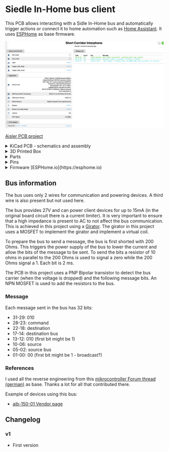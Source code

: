 
# Siedle In-Home bus client

This PCB allows interacting with a Sidle In-Home bus and automatically trigger actions or connect it to home automation such as [Home Assistant](https://www.home-assistant.io/). It uses [ESPHome](https://esphome.io) as base firmware.

![Overview picture](pictures/esphome-dashboard.png)

[Aisler PCB project](https://aisler.net/p/WQLXACYH)

<details>
<summary>KiCad PCB - schematics and assembly </summary>

- [KiCad PCB project](kicad/siedle-bus/siedle-bus.kicad_pro)
- ![Schematics Preview](pictures/schematics.png)
- ![PCB front Assembly](pictures/pcb-top-preview.jpg)
- ![PCB tracks](pictures/pcb-tracks.png)
- ![PCB front Assembly](pictures/pcb-top.png)
- ![PCB front Assembly](pictures/pcb-bottom-preview.jpg)
- ![PCB back Assembly](pictures/pcb-bottom.png)
  
</details>

<details>
<summary>3D Printed Box </summary>

- [3D Printed box](FreeCAD)
- [FreeCad file](FreeCAD/siedle-bus.FCStd)
  - fix PCB with 3x M2 screws up to 7mm long
  - use up to 3x 3mm wide screws to fix to the wall
  - cover slack: 0.15 mm (enough that it holds without screws)
  - all parameters of the box are in the Settings Spreadsheet that you can change with FreeCAD if you need to
    adjust to your case
- [3MF file](FreeCAD/siedle-bus-cage.3mf)
![cage-render](pictures/cage-preview.png)

</details>

<details>
<summary>Parts</summary>

- 1x [ESP32-WROOM-32 with 8MB Flash](https://www.espressif.com/sites/default/files/documentation/esp32-wroom-32_datasheet_en.pdf)
- TBD
  
</details>

<details>
<summary>Pins</summary>

- Bus connector - external temperature sensors. From top to bottom:
- TA-
- Ta+
- Serial programming:
- 3.3V
- TX
- RX
- GND

</details>

<details>
<summary>Firmware [ESPHome.io](https://esphome.io)</summary>

- You need to modify/create your own ESPHome definition and include the yaml in this folder matching your PCB
- [Example for v1.0](../../interphone_small_flat.yaml)

</details>


## Bus information

The bus uses only 2 wires for communication and powering devices. A third wire is also present but not used here.

The bus provides 27V and can power client devices for up to 15mA (in the original board circuit there is a current limiter). It is very important to ensure that a high impedance is present to AC to not affect the bus communication. This is achieved in this project using a [Girator](https://en.wikipedia.org/wiki/Gyrator). The girator in this project uses a MOSFET to implement the girator and implement a virtual coil.

To prepare the bus to send a message, the bus is first shorted with 200 Ohms. This triggers the power supply of the bus to lower the current and allow the bits of the message to be sent. To send the bits a resistor of 10 ohms in parallel to the 200 Ohms is used to signal a zero while the 200 Ohms signal a 1. Each bit is 2 ms.

The PCB in this project uses a PNP Bipolar transistor to detect the bus carrier (when the voltage is dropped) and the following message bits. An NPN MOSFET is used to add the resistors to the bus.

### Message

Each message sent in the bus has 32 bits:

- 31-29: 010
- 28-23: command
- 22-18: destination
- 17-14: destination bus
- 13-12: 010 (first bit might be 1)
- 10-06: source
- 05-02: source bus
- 01-00: 00 (first bit might be 1 - broadcast?)

### References

I used all the reverse engineering from this [mikrocontroller Forum thread (german)](https://www.mikrocontroller.net/topic/308271) as base. Thanks a lot for all that contributed there.

Example of devices using this bus:
- [aib-150-01 Vendor page](https://www.siedle.de/de-de/home/service/linked-pages/produktkatalog/tuersprechanlagen-innen/siedle-basic/aib-150-01/)

## Changelog

### v1

- First version